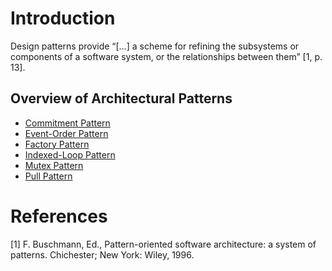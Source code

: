 # Introduction

Design patterns provide “[…] a scheme for refining the subsystems or components of a software system, or the relationships between them” [1, p. 13].

## Overview of Architectural Patterns

* [Commitment Pattern](Commitment%20Pattern/README.md)
* [Event-Order Pattern](Event-Order%20Pattern/README.md)
* [Factory Pattern](Factory%20Pattern/README.md)
* [Indexed-Loop Pattern](Indexed-Loop%20Pattern/README.md)
* [Mutex Pattern](Mutex%20Pattern/README.md)
* [Pull Pattern](Pull%20Pattern/README.md)

# References

[1] F. Buschmann, Ed., Pattern-oriented software architecture: a system of patterns. Chichester; New York: Wiley, 1996.
